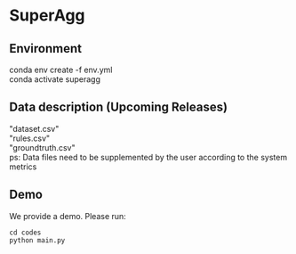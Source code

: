 # SuperAgg

## Environment
conda env create -f env.yml<br>
conda activate superagg

## Data description (Upcoming Releases)
"dataset.csv"<br>
"rules.csv"<br>
"groundtruth.csv"<br>
ps: Data files need to be supplemented by the user according to the system metrics

## Demo
We provide a demo. Please run:
```
cd codes
python main.py

